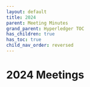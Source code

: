```yaml
---
layout: default
title: 2024
parent: Meeting Minutes
grand_parent: Hyperledger TOC
has_children: true
has_toc: true
child_nav_order: reversed
---
```

[//]: # (SPDX-License-Identifier: CC-BY-4.0)

# 2024 Meetings

